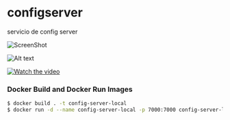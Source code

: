 # configserver
servicio de config server 

![ScreenShot](https://github.com/Hackathon-ChatGPT-NTTDATA/chatgpt-whisper-spring-boot/blob/master/singularidad/src/main/resources/fotocreador/Arquitectura%20hackathon%20nttdata%20singularidad.drawio.png) 

![Alt text](https://github.com/Hackathon-ChatGPT-NTTDATA/respuestas/blob/master/Hackathon-ChatGPT-NTTDATA-Arquitectura.drawio.png "Optional title")

[![Watch the video](https://avatars.githubusercontent.com/u/129013697?s=400&u=ef6d4d2c824cf0c5b5b85f6f44028c3ab9e9c057&v=4)](https://www.youtube.com/watch?v=JT64nV9UEZE&ab_channel=NTTDATALATAM)

### Docker Build and Docker Run Images
```bash
$ docker build . -t config-server-local
$ docker run -d --name config-server-local -p 7000:7000 config-server-local
```
